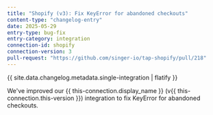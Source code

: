 ```yaml
---
title: "Shopify (v3): Fix KeyError for abandoned checkouts"
content-type: "changelog-entry"
date: 2025-05-29
entry-type: bug-fix
entry-category: integration
connection-id: shopify
connection-version: 3
pull-request: "https://github.com/singer-io/tap-shopify/pull/218"
---
```

{{ site.data.changelog.metadata.single-integration | flatify }}

We've improved our {{ this-connection.display_name }} (v{{ this-connection.this-version }}) integration to fix KeyError for abandoned checkouts.